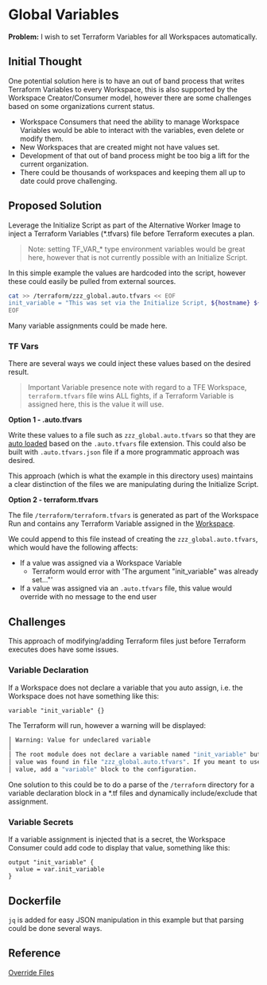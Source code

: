 # Global Variables

**Problem:** I wish to set Terraform Variables for all Workspaces automatically.

## Initial Thought

One potential solution here is to have an out of band process that writes Terraform Variables to every Workspace, this is also supported by the Workspace Creator/Consumer model, however there are some challenges based on some organizations current status.

- Workspace Consumers that need the ability to manage Workspace Variables would be able to interact with the variables, even delete or modify them.
- New Workspaces that are created might not have values set.
- Development of that out of band process might be too big a lift for the current organization.
- There could be thousands of workspaces and keeping them all up to date could prove challenging.

## Proposed Solution

Leverage the Initialize Script as part of the Alternative Worker Image to inject a Terraform Variables (*.tfvars) file before Terraform executes a plan.

> Note: setting TF_VAR_* type environment variables would be great here, however that is not currently possible with an Initialize Script.

In this simple example the values are hardcoded into the script, however these could easily be pulled from external sources.

```sh
cat >> /terraform/zzz_global.auto.tfvars << EOF
init_variable = "This was set via the Initialize Script, ${hostname} ${organization_name} ${workspace_name}"
EOF
```

Many variable assignments could be made here.

### TF Vars

There are several ways we could inject these values based on the desired result.

> Important Variable presence note with regard to a TFE Workspace, `terraform.tfvars` file wins ALL fights, if a Terraform Variable is assigned here, this is the value it will use.

**Option 1 - .auto.tfvars**

Write these values to a file such as `zzz_global.auto.tfvars` so that they are [auto loaded](https://www.terraform.io/docs/language/values/variables.html#variable-definitions-tfvars-files) based on the `.auto.tfvars` file extension. This could also be built with `.auto.tfvars.json` file if a more programmatic approach was desired.

This approach (which is what the example in this directory uses) maintains a clear distinction of the files we are manipulating during the Initialize Script.

**Option 2 - terraform.tfvars**

The file `/terraform/terraform.tfvars` is generated as part of the Workspace Run and contains any Terraform Variable assigned in the [Workspace](https://www.terraform.io/docs/cloud/workspaces/variables.html#managing-variables-in-the-ui).

We could append to this file instead of creating the `zzz_global.auto.tfvars`, which would have the following affects:

- If a value was assigned via a Workspace Variable
  - Terraform would error with 'The argument "init_variable" was already set..."'
- If a value was assigned via an `.auto.tfvars` file, this value would override with no message to the end user

## Challenges

This approach of modifying/adding Terraform files just before Terraform executes does have some issues.

### Variable Declaration

If a Workspace does not declare a variable that you auto assign, i.e. the Workspace does not have something like this:

```hcl
variable "init_variable" {}
```

The Terraform will run, however a warning will be displayed:

```sh
│ Warning: Value for undeclared variable
│ 
│ The root module does not declare a variable named "init_variable" but a
│ value was found in file "zzz_global.auto.tfvars". If you meant to use this
│ value, add a "variable" block to the configuration.
```

One solution to this could be to do a parse of the `/terraform` directory for a variable declaration block in a *.tf files and dynamically include/exclude that assignment.

### Variable Secrets

If a variable assignment is injected that is a secret, the Workspace Consumer could add code to display that value, something like this:

```hcl
output "init_variable" {
  value = var.init_variable
}
```

## Dockerfile

`jq` is added for easy JSON manipulation in this example but that parsing could be done several ways.

## Reference

[Override Files](https://www.terraform.io/docs/language/files/override.html)
